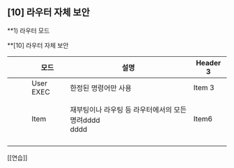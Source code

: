 
## [10] 라우터 자체 보안

**1) 라우터 모드

**[10] 라우터 자체 보안 

|     |     |     | 모드        | 설명                                   | Header 3 |
| --- | --- | --- | --------- | ------------------------------------ | -------- |
|     |     |     | User EXEC | 한정된 명령어만 사용                          | Item 3   |
|     |     |     |           |                                      |          |
|     |     |     |           |                                      |          |
|     |     |     | Item      | 재부팅이나 라우팅 등 라우터에서의 모든 명려dddd<br>dddd | Item6    |
|     |     |     |           |                                      |          |
|     |     |     |           |                                      |          |
|     |     |     |           |                                      |          |
|     |     |     |           |                                      |          |

[[연습]]




